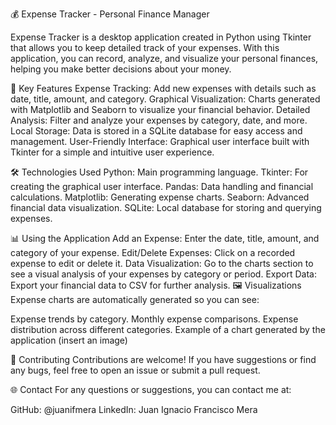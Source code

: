 💰 Expense Tracker - Personal Finance Manager

Expense Tracker is a desktop application created in Python using Tkinter that allows you to keep detailed track of your expenses. With this application, you can record, analyze, and visualize your personal finances, helping you make better decisions about your money.

🚀 Key Features
Expense Tracking: Add new expenses with details such as date, title, amount, and category.
Graphical Visualization: Charts generated with Matplotlib and Seaborn to visualize your financial behavior.
Detailed Analysis: Filter and analyze your expenses by category, date, and more.
Local Storage: Data is stored in a SQLite database for easy access and management.
User-Friendly Interface: Graphical user interface built with Tkinter for a simple and intuitive user experience.

🛠️ Technologies Used
Python: Main programming language.
Tkinter: For creating the graphical user interface.
Pandas: Data handling and financial calculations.
Matplotlib: Generating expense charts.
Seaborn: Advanced financial data visualization.
SQLite: Local database for storing and querying expenses.

📊 Using the Application
Add an Expense: Enter the date, title, amount, and category of your expense.
Edit/Delete Expenses: Click on a recorded expense to edit or delete it.
Data Visualization: Go to the charts section to see a visual analysis of your expenses by category or period.
Export Data: Export your financial data to CSV for further analysis.
🖼️ Visualizations
Expense charts are automatically generated so you can see:

Expense trends by category.
Monthly expense comparisons.
Expense distribution across different categories.
Example of a chart generated by the application (insert an image)

🔧 Contributing
Contributions are welcome! If you have suggestions or find any bugs, feel free to open an issue or submit a pull request.

🌐 Contact
For any questions or suggestions, you can contact me at:

GitHub: @juanifmera
LinkedIn: Juan Ignacio Francisco Mera
